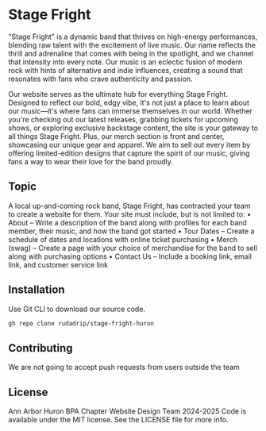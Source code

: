 # Stage Fright

"Stage Fright" is a dynamic band that thrives on high-energy performances, blending raw talent with the excitement of live music. Our name reflects the thrill and adrenaline that comes with being in the spotlight, and we channel that intensity into every note. Our music is an eclectic fusion of modern rock with hints of alternative and indie influences, creating a sound that resonates with fans who crave authenticity and passion.

Our website serves as the ultimate hub for everything Stage Fright. Designed to reflect our bold, edgy vibe, it's not just a place to learn about our music—it's where fans can immerse themselves in our world. Whether you're checking out our latest releases, grabbing tickets for upcoming shows, or exploring exclusive backstage content, the site is your gateway to all things Stage Fright. Plus, our merch section is front and center, showcasing our unique gear and apparel. We aim to sell out every item by offering limited-edition designs that capture the spirit of our music, giving fans a way to wear their love for the band proudly.

## Topic

A local up-and-coming rock band, Stage Fright, has contracted your team to create a website for them.
Your site must include, but is not limited to:
• About – Write a description of the band along with profiles for each band member, their music,
and how the band got started
• Tour Dates – Create a schedule of dates and locations with online ticket purchasing
• Merch (swag) – Create a page with your choice of merchandise for the band to sell along with
purchasing options
• Contact Us – Include a booking link, email link, and customer service link

## Installation

Use Git CLI to download our source code.

```bash
gh repo clone rudadrip/stage-fright-huron
```

## Contributing

We are not going to accept push requests from users outside the team

## License

Ann Arbor Huron BPA Chapter Website Design Team 2024-2025 Code is available under the MIT license. See the LICENSE file for more info.
